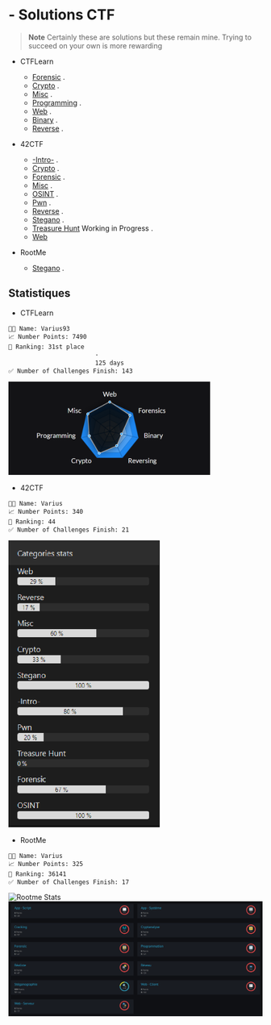 # - Solutions CTF

> __Note__
Certainly these are solutions but these remain mine. Trying to succeed on your own is more rewarding

- CTFLearn
  - [Forensic](https://github.com/GuillaumeDupuy/CTF/blob/main/CTFLearn/CTFLearn__forensic.md) . 
  - [Crypto](https://github.com/GuillaumeDupuy/CTF/blob/main/CTFLearn/CTFLearn__crypto.md) .
  - [Misc](https://github.com/GuillaumeDupuy/CTF/blob/main/CTFLearn/CTFLearn__misc.md) . 
  - [Programming](https://github.com/GuillaumeDupuy/CTF/blob/main/CTFLearn/CTFLearn__Prog.md) . 
  - [Web](https://github.com/GuillaumeDupuy/CTF/blob/main/CTFLearn/CTFLearn__web.md) . 
  - [Binary](https://github.com/GuillaumeDupuy/CTF/blob/main/CTFLearn/CTFLearn__binary.md) . 
  - [Reverse](https://github.com/GuillaumeDupuy/CTF/blob/main/CTFLearn/CTFLearn__reverse.md) . 

- 42CTF
  - [-Intro-](https://github.com/GuillaumeDupuy/CTF/blob/main/42CTF/42ctf__intro.md) . 
  - [Crypto](https://github.com/GuillaumeDupuy/CTF/blob/main/42CTF/42ctf__crypto.md) . 
  - [Forensic](https://github.com/GuillaumeDupuy/CTF/blob/main/42CTF/42ctf__forensic.md) . 
  - [Misc](https://github.com/GuillaumeDupuy/CTF/blob/main/42CTF/42ctf__misc.md) . 
  - [OSINT](https://github.com/GuillaumeDupuy/CTF/blob/main/42CTF/42ctf__osint.md) .
  - [Pwn](https://github.com/GuillaumeDupuy/CTF/blob/main/42CTF/42ctf__pwn.md) . 
  - [Reverse](https://github.com/GuillaumeDupuy/CTF/blob/main/42CTF/42ctf__reverse.md) .
  - [Stegano](https://github.com/GuillaumeDupuy/CTF/blob/main/42CTF/42ctf__stegano.md) . 
  - [Treasure Hunt]() Working in Progress .
  - [Web](https://github.com/GuillaumeDupuy/CTF/blob/main/42CTF/42ctf__web.md)

- RootMe
  - [Stegano](https://github.com/GuillaumeDupuy/CTF/blob/main/RootMe/RootMe__stegano.md) .

## Statistiques

- CTFLearn

<!--CTFLEARN-->
```text
🧑‍💻 Name: Varius93
📈 Number Points: 7490 
🥇 Ranking: 31st place
                        ·
                        125 days
✅ Number of Challenges Finish: 143
```
<!--/CTFLEARN-->

<img src="files/Stats_CTFLearn.png" alt="Statistiques" width="400px"/>

- 42CTF

<!--42CTF-->
```text
🧑‍💻 Name: Varius
📈 Number Points: 340
🥇 Ranking: 44
✅ Number of Challenges Finish: 21
```
<!--/42CTF-->

<img src="files/Stats_42CTF.png" alt="Statistiques" width="300px"/>

- RootMe

<!--ROOTME-->
```text
🧑‍💻 Name: Varius
📈 Number Points: 325
🥇 Ranking: 36141
✅ Number of Challenges Finish: 17
```
<!--/ROOTME-->

<img src="https://root-me-badge.cloud.duboc.xyz/storage_clients/e7f3b29af6f3e2a151b04e83e491e6f5/static_badge_dark.png" width="200px" alt="Rootme Stats"/>
<img src="files/Stats_RootMe.png" alt="Statistiques" width="650px"/>